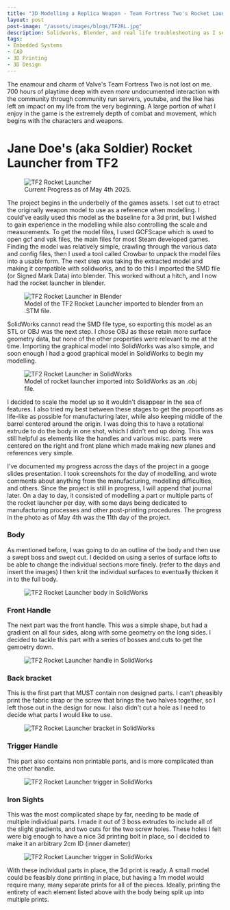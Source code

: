```yaml
---
title: "3D Modelling a Replica Weapon - Team Fortress Two's Rocket Launcher"
layout: post
post-image: "/assets/images/blogs/TF2RL.jpg"
description: Solidworks, Blender, and real life troubleshooting as I setoff to make a prop rocket launcher from the video game <em>Team Fortress Two.</em> I have ideas for electronics and some functionality, but that comes after the hurdles of construction.
tags:
- Embedded Systems
- CAD
- 3D Printing
- 3D Design
---
```


The enamour and charm of Valve's Team Fortress Two is not lost on me. 700 hours of playtime deep with even <em>more</em> undocumented interaction with the community through community run servers, youtube, and the like has left an impact on my life from the very beginning. A large portion of what I enjoy in the game is the extremely depth of combat and movement, which begins with the characters and weapons.

# Jane Doe's (aka Soldier) Rocket Launcher from TF2

<figure>
    <img src="/assets/images/blogs/RocketLauncherMay4.jpg"
         alt="TF2 Rocket Launcher"
         style="max-height: 80vh; width: auto;">
    <figcaption>Current Progress as of May 4th 2025. </figcaption>
</figure>

The project begins in the underbelly of the games assets. I set out to etract the originally weapon model to use as a reference when modelling. I could've easily used this model as the baseline for a 3d print, but I wished to gain experience in the modelling while also controlling the scale and measurements.
To get the model files, I used GCFScape which is used to open gcf and vpk files, the main files for most Steam developed games. Finding the model was relatively simple, crawling through the various data and config files, then I used a tool called Crowbar to unpack the model files into a usable form. The next step was taking the extracted model and making it compatible with solidworks, and to do this I imported the SMD file (or Signed Mark Data) into blender. This worked without a hitch, and I now had the rocket launcher in blender.

<figure>
    <img src="/assets/images/blogs/BlenderRL.jpg"
         alt="TF2 Rocket Launcher in Blender"
         style="max-height: 80vh; width: auto;">
    <figcaption>Model of the TF2 Rocket Launcher imported to blender from an .STM file. </figcaption>
</figure>

SolidWorks cannot read the SMD file type, so exporting this model as an STL or OBJ was the next step. I chose OBJ as these retain more surface geometry data, but none of the other properties were relevant to me at the time. Importing the graphical model into SolidWorks was also simple, and soon enough I had a good graphical model in SolidWorks to begin my modelling.

<figure>
    <img src="/assets/images/blogs/SLRL1.jpg"
         alt="TF2 Rocket Launcher in SolidWorks"
         style="max-height: 80vh; width: auto;">
    <figcaption>Model of rocket launcher imported into SolidWorks as an .obj file. </figcaption>
</figure>

I decided to scale the model up so it wouldn't disappear in the sea of features. I also tried my best between these stages to get the proportions as life-like as possible for manufacturing later, while also keeping middle of the barrel centered around the origin. I was doing this to have a rotational extrude to do the body in one shot, which I didn't end up doing. This was still helpful as elements like the handles and various misc. parts were centered on the right and front plane which made making new planes and references very simple.

I've documented my progress across the days of the project in a googe slides presentation. I took screenshots for the day of modelling, and wrote comments about anything from the manufacturing, modelling difficulties, and others. Since the project is still in progress, I will append that journal later.
On a day to day, it consisted of modelling a part or multiple parts of the rocket launcher per day, with some days being dedicated to manufacturing processes and other post-printing procedures. The progress in the photo as of May 4th was the 11th day of the project.

### Body
As mentioned before, I was going to do an outline of the body and then use a swept boss and swept cut. I decided on using a series of surface lofts to be able to change the individual sections more finely.  (refer to the days and insert the images) I then knit the individual surfaces to eventually thicken it in to the full body.

<figure>
    <img src="/assets/images/blogs/body.jpg"
         alt="TF2 Rocket Launcher body in SolidWorks"
         style="max-height: 40vh; width: auto;">
</figure>

### Front Handle
The next part was the front handle. This was a simple shape, but had a gradient on all four sides, along with some geometry on the long sides. I decided to tackle this part with a series of bosses and cuts to get the gemoetry down.

<figure>
    <img src="/assets/images/blogs/fronthandle.jpg"
         alt="TF2 Rocket Launcher handle in SolidWorks"
         style="max-height: 40vh; width: auto;">
</figure>

### Back bracket
This is the first part that MUST contain non designed parts. I can't pheasibly print the fabric strap or the screw that brings the two halves together, so I left those out in the design for now. I also didn't cut a hole as I need to decide what parts I would like to use.

<figure>
    <img src="/assets/images/blogs/bracket.jpg"
         alt="TF2 Rocket Launcher bracket in SolidWorks"
         style="max-height: 40vh; width: auto;">
</figure>

### Trigger Handle
This part also contains non printable parts, and is more complicated than the other handle.

<figure>
    <img src="/assets/images/blogs/triggerhandle.jpg"
         alt="TF2 Rocket Launcher trigger in SolidWorks"
         style="max-height: 40vh; width: auto;">
</figure>

### Iron Sights
This was the most complicated shape by far, needing to be made of multiple individual parts. I made it out of 3 boss extrudes to include all of the slight gradients, and two cuts for the two screw holes. These holes I felt were big enough to have a nice 3d printing bolt in place, so I decided to make it an arbitrary 2cm ID (inner diameter)

<figure>
    <img src="/assets/images/blogs/ironsight.jpg"
         alt="TF2 Rocket Launcher trigger in SolidWorks"
         style="max-height: 40vh; width: auto;">
</figure>

With these individual parts in place, the 3d print is ready. A small model could be feasibly done printing in place, but having a 1m model would require many, many separate prints for all of the pieces. Ideally, printing the entirety of each element listed above with the body being split up into multiple prints.